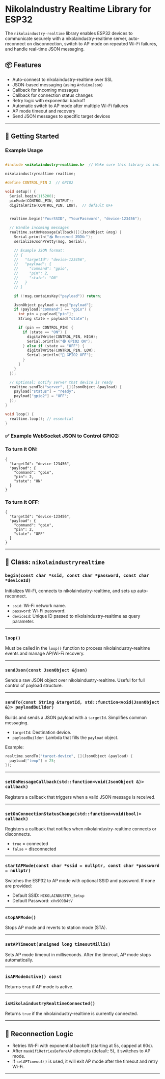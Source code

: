 
# NikolaIndustry Realtime Library for ESP32

The `nikolaindustry-realtime` library enables ESP32 devices to communicate securely with a nikolaindustry-realtime server, auto-reconnect on disconnection, switch to AP mode on repeated Wi-Fi failures, and handle real-time JSON messaging.

## 📦 Features

- Auto-connect to nikolaindustry-realtime over SSL
- JSON-based messaging (using `ArduinoJson`)
- Callback for incoming messages
- Callback for connection status changes
- Retry logic with exponential backoff
- Automatic switch to AP mode after multiple Wi-Fi failures
- AP mode timeout and recovery
- Send JSON messages to specific target devices

---

## 🚀 Getting Started

### Example Usage

```cpp

#include <nikolaindustry-realtime.h>  // Make sure this library is included in your project

nikolaindustryrealtime realtime;

#define CONTROL_PIN 2  // GPIO2

void setup() {
  Serial.begin(115200);
  pinMode(CONTROL_PIN, OUTPUT);
  digitalWrite(CONTROL_PIN, LOW);  // default OFF

  
  realtime.begin("YourSSID", "YourPassword", "device-123456");

  // Handle incoming messages
  realtime.setOnMessageCallback([](JsonObject &msg) {
    Serial.println("📥 Received JSON:");
    serializeJsonPretty(msg, Serial);

    // Example JSON format:
    // {
    //   "targetId": "device-123456",
    //   "payload": {
    //     "command": "gpio",
    //     "pin": 2,
    //     "state": "ON"
    //   }
    // }

    if (!msg.containsKey("payload")) return;

    JsonObject payload = msg["payload"];
    if (payload["command"] == "gpio") {
      int pin = payload["pin"];
      String state = payload["state"];

      if (pin == CONTROL_PIN) {
        if (state == "ON") {
          digitalWrite(CONTROL_PIN, HIGH);
          Serial.println("🟢 GPIO2 ON");
        } else if (state == "OFF") {
          digitalWrite(CONTROL_PIN, LOW);
          Serial.println("🔴 GPIO2 OFF");
        }
      }
    }
  });

  // Optional: notify server that device is ready
  realtime.sendTo("server", [](JsonObject &payload) {
    payload["status"] = "ready";
    payload["gpio2"] = "OFF";
  });
}

void loop() {
  realtime.loop(); // essential 
}

````

### ✅ Example WebSocket JSON to Control GPIO2:
### To turn it ON:
````
{
  "targetId": "device-123456",
  "payload": {
    "command": "gpio",
    "pin": 2,
    "state": "ON"
  }
}
````
### To turn it OFF:

````
{
  "targetId": "device-123456",
  "payload": {
    "command": "gpio",
    "pin": 2,
    "state": "OFF"
  }
}
````

---

## 🔧 Class: `nikolaindustryrealtime`

### `begin(const char *ssid, const char *password, const char *deviceId)`

Initializes Wi-Fi, connects to nikolaindustry-realtime, and sets up auto-reconnect.

* `ssid`: Wi-Fi network name.
* `password`: Wi-Fi password.
* `deviceId`: Unique ID passed to nikolaindustry-realtime as query parameter.

---

### `loop()`

Must be called in the `loop()` function to process nikolaindustry-realtime events and manage AP/Wi-Fi recovery.

---

### `sendJson(const JsonObject &json)`

Sends a raw JSON object over nikolaindustry-realtime. Useful for full control of payload structure.

---

### `sendTo(const String &targetId, std::function<void(JsonObject &)> payloadBuilder)`

Builds and sends a JSON payload with a `targetId`. Simplifies common messaging.

* `targetId`: Destination device.
* `payloadBuilder`: Lambda that fills the `payload` object.

Example:

```cpp
realtime.sendTo("target-device", [](JsonObject &payload) {
  payload["temp"] = 25;
});
```

---

### `setOnMessageCallback(std::function<void(JsonObject &)> callback)`

Registers a callback that triggers when a valid JSON message is received.

---

### `setOnConnectionStatusChange(std::function<void(bool)> callback)`

Registers a callback that notifies when nikolaindustry-realtime connects or disconnects.

* `true` = connected
* `false` = disconnected

---

### `startAPMode(const char *ssid = nullptr, const char *password = nullptr)`

Switches the ESP32 to AP mode with optional SSID and password.
If none are provided:

* Default SSID: `NIKOLAINDUSTRY_Setup`
* Default Password: `xVv9O9B4tV`

---

### `stopAPMode()`

Stops AP mode and reverts to station mode (STA).

---

### `setAPTimeout(unsigned long timeoutMillis)`

Sets AP mode timeout in milliseconds. After the timeout, AP mode stops automatically.

---

### `isAPModeActive() const`

Returns `true` if AP mode is active.

---

### `isNikolaindustryRealtimeConnected()`

Returns `true` if the nikolaindustry-realtime is currently connected.

---

## 🔁 Reconnection Logic

* Retries Wi-Fi with exponential backoff (starting at 5s, capped at 60s).
* After `maxWifiRetriesBeforeAP` attempts (default: 5), it switches to AP mode.
* If `setAPTimeout()` is used, it will exit AP mode after the timeout and retry Wi-Fi.

---

